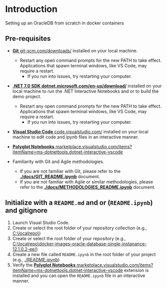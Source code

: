 # Introduction

Setting up an OracleDB from scratch in docker containers

## Pre-requisites

- [**Git** git-scm.com/downloads/](https://git-scm.com/downloads/) installed on your local machine.
  - Restart any open command prompts for the new PATH to take effect. Applications that spawn terminal windows, like VS Code, may require a restart.
    - If you run into issues, try restarting your computer.
- [**.NET 7.0 SDK dotnet.microsoft.com/en-us/download/**](https://dotnet.microsoft.com/en-us/download) installed on your local machine to run the .NET Interactive Notebooks and or to build the demo project.
  - Restart any open command prompts for the new PATH to take effect. Applications that spawn terminal windows, like VS Code, may require a restart.
    - If you run into issues, try restarting your computer.
- [**Visual Studio Code** code.visualstudio.com/](https://code.visualstudio.com/) installed on your local machine to edit code and ipynb files in an interactive manner.
- [**Polyglot Notebooks** marketplace.visualstudio.com/items?itemName=ms-dotnettools.dotnet-interactive-vscode](https://marketplace.visualstudio.com/items?itemName=ms-dotnettools.dotnet-interactive-vscode)
- Familiarity with Git and Agile methodologies.

  - If you are not familiar with Git, please refer to the [**./docs/GIT_README.ipynb**](./docs/GIT_README.ipynb) document.
  - If you are not familiar with Agile or similar methodologies, please refer to the [**./docs/METHODOLOGIES_README.ipynb**](./docs/METHODOLOGIES_README.ipynb) document.

## Initialize with a `README.md` and or (`README.ipynb`) and gitignore

1. Launch Visual Studio Code.
2. Create or select the root folder of your repository collection (e.g., [C:\localrepo\\](./))
3. Create or select the root folder of your repository (e.g., [C:\localrepo\docker-images-oracle-database-single-instanance-12.1.0.2-ee/](./))
4. Create a new file called `README.ipynb` in the root folder of your project (e.g., [./README.ipynb](./README.ipynb))
5. Verify the [**Polyglot Notebooks** marketplace.visualstudio.com/items?itemName=ms-dotnettools.dotnet-interactive-vscode](https://marketplace.visualstudio.com/items?itemName=ms-dotnettools.dotnet-interactive-vscode) extension is installed and you can open the `README.ipynb` file in an interactive manner.
